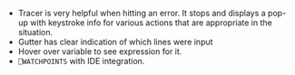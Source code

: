- Tracer is very helpful when hitting an error. It stops and 
  displays a pop-up with keystroke info for various actions that are 
  appropriate in the situation.
- Gutter has clear indication of which lines were input
- Hover over variable to see expression for it.
- `⎕WATCHPOINTS` with IDE integration.

